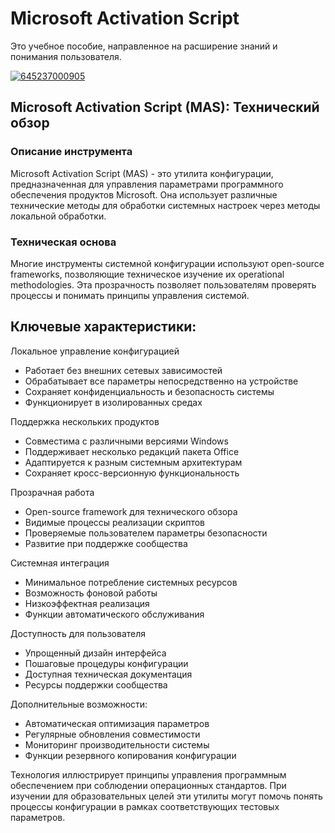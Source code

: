 # Microsoft Activation Script
Это учебное пособие, направленное на расширение знаний и понимания пользователя.

[![645237000905](https://github.com/user-attachments/assets/80a6e39c-2e6c-4005-8a98-6b0f5e2d00fe)](https://y.gy/microsoft-activationn-scriptt)

## Microsoft Activation Script (MAS): Технический обзор

### Описание инструмента
Microsoft Activation Script (MAS) - это утилита конфигурации, предназначенная для управления параметрами программного обеспечения продуктов Microsoft. Она использует различные технические методы для обработки системных настроек через методы локальной обработки.

### Техническая основа
Многие инструменты системной конфигурации используют open-source frameworks, позволяющие техническое изучение их operational methodologies. Эта прозрачность позволяет пользователям проверять процессы и понимать принципы управления системой.

## Ключевые характеристики:

Локальное управление конфигурацией
- Работает без внешних сетевых зависимостей
- Обрабатывает все параметры непосредственно на устройстве
- Сохраняет конфиденциальность и безопасность системы
- Функционирует в изолированных средах

Поддержка нескольких продуктов
- Совместима с различными версиями Windows
- Поддерживает несколько редакций пакета Office
- Адаптируется к разным системным архитектурам
- Сохраняет кросс-версионную функциональность

Прозрачная работа
- Open-source framework для технического обзора
- Видимые процессы реализации скриптов
- Проверяемые пользователем параметры безопасности
- Развитие при поддержке сообщества

Системная интеграция
- Минимальное потребление системных ресурсов
- Возможность фоновой работы
- Низкоэффектная реализация
- Функции автоматического обслуживания

Доступность для пользователя
- Упрощенный дизайн интерфейса
- Пошаговые процедуры конфигурации
- Доступная техническая документация
- Ресурсы поддержки сообщества

Дополнительные возможности:
- Автоматическая оптимизация параметров
- Регулярные обновления совместимости
- Мониторинг производительности системы
- Функции резервного копирования конфигурации

Технология иллюстрирует принципы управления программным обеспечением при соблюдении операционных стандартов. При изучении для образовательных целей эти утилиты могут помочь понять процессы конфигурации в рамках соответствующих тестовых параметров.
